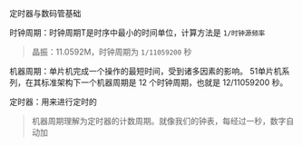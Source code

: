 定时器与数码管基础



时钟周期：时钟周期T是时序中最小的时间单位，计算方法是 `1/时钟源频率`

> 晶振：11.0592M，时钟周期为 `1/11059200` 秒

机器周期：单片机完成一个操作的最短时间，受到诸多因素的影响。 51单片机系列，在其标准架构下一个机器周期是 12 个时钟周期，也就是 12/11059200 秒。



定时器：用来进行定时的

> 机器周期理解为定时器的计数周期。就像我们的钟表，每经过一秒，数字自动加